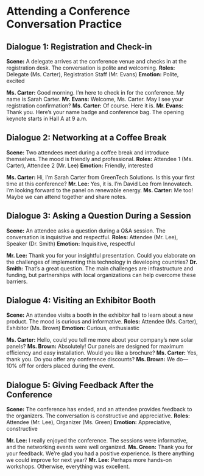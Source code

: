 # Attending a Conference Conversation Practice

## Dialogue 1: Registration and Check-in
**Scene:** A delegate arrives at the conference venue and checks in at the registration desk. The conversation is polite and welcoming.
**Roles:** Delegate (Ms. Carter), Registration Staff (Mr. Evans)
**Emotion:** Polite, excited

**Ms. Carter:** Good morning. I’m here to check in for the conference. My name is Sarah Carter.
**Mr. Evans:** Welcome, Ms. Carter. May I see your registration confirmation?
**Ms. Carter:** Of course. Here it is.
**Mr. Evans:** Thank you. Here’s your name badge and conference bag. The opening keynote starts in Hall A at 9 a.m.

## Dialogue 2: Networking at a Coffee Break
**Scene:** Two attendees meet during a coffee break and introduce themselves. The mood is friendly and professional.
**Roles:** Attendee 1 (Ms. Carter), Attendee 2 (Mr. Lee)
**Emotion:** Friendly, interested

**Ms. Carter:** Hi, I’m Sarah Carter from GreenTech Solutions. Is this your first time at this conference?
**Mr. Lee:** Yes, it is. I’m David Lee from Innovatech. I’m looking forward to the panel on renewable energy.
**Ms. Carter:** Me too! Maybe we can attend together and share notes.

## Dialogue 3: Asking a Question During a Session
**Scene:** An attendee asks a question during a Q&A session. The conversation is inquisitive and respectful.
**Roles:** Attendee (Mr. Lee), Speaker (Dr. Smith)
**Emotion:** Inquisitive, respectful

**Mr. Lee:** Thank you for your insightful presentation. Could you elaborate on the challenges of implementing this technology in developing countries?
**Dr. Smith:** That’s a great question. The main challenges are infrastructure and funding, but partnerships with local organizations can help overcome these barriers.

## Dialogue 4: Visiting an Exhibitor Booth
**Scene:** An attendee visits a booth in the exhibitor hall to learn about a new product. The mood is curious and informative.
**Roles:** Attendee (Ms. Carter), Exhibitor (Ms. Brown)
**Emotion:** Curious, enthusiastic

**Ms. Carter:** Hello, could you tell me more about your company’s new solar panels?
**Ms. Brown:** Absolutely! Our panels are designed for maximum efficiency and easy installation. Would you like a brochure?
**Ms. Carter:** Yes, thank you. Do you offer any conference discounts?
**Ms. Brown:** We do—10% off for orders placed during the event.

## Dialogue 5: Giving Feedback After the Conference
**Scene:** The conference has ended, and an attendee provides feedback to the organizers. The conversation is constructive and appreciative.
**Roles:** Attendee (Mr. Lee), Organizer (Ms. Green)
**Emotion:** Appreciative, constructive

**Mr. Lee:** I really enjoyed the conference. The sessions were informative, and the networking events were well organized.
**Ms. Green:** Thank you for your feedback. We’re glad you had a positive experience. Is there anything we could improve for next year?
**Mr. Lee:** Perhaps more hands-on workshops. Otherwise, everything was excellent.
